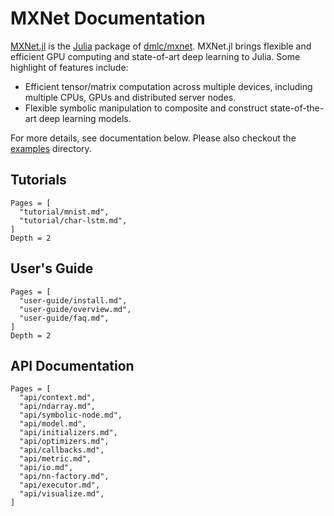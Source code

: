<!--- Licensed to the Apache Software Foundation (ASF) under one -->
<!--- or more contributor license agreements.  See the NOTICE file -->
<!--- distributed with this work for additional information -->
<!--- regarding copyright ownership.  The ASF licenses this file -->
<!--- to you under the Apache License, Version 2.0 (the -->
<!--- "License"); you may not use this file except in compliance -->
<!--- with the License.  You may obtain a copy of the License at -->

<!---   http://www.apache.org/licenses/LICENSE-2.0 -->

<!--- Unless required by applicable law or agreed to in writing, -->
<!--- software distributed under the License is distributed on an -->
<!--- "AS IS" BASIS, WITHOUT WARRANTIES OR CONDITIONS OF ANY -->
<!--- KIND, either express or implied.  See the License for the -->
<!--- specific language governing permissions and limitations -->
<!--- under the License. -->

# MXNet Documentation

[MXNet.jl](https://github.com/dmlc/MXNet.jl) is the
[Julia](http://julialang.org/) package of
[dmlc/mxnet](https://github.com/dmlc/mxnet). MXNet.jl brings flexible and efficient GPU
computing and state-of-art deep learning to Julia. Some highlight of features
include:

* Efficient tensor/matrix computation across multiple devices,
  including multiple CPUs, GPUs and distributed server nodes.
* Flexible symbolic manipulation to composite and construct
  state-of-the-art deep learning models.

For more details, see documentation below. Please also checkout the
[examples](https://github.com/dmlc/MXNet.jl/tree/master/examples) directory.

## Tutorials

```@contents
Pages = [
  "tutorial/mnist.md",
  "tutorial/char-lstm.md",
]
Depth = 2
```

## User's Guide

```@contents
Pages = [
  "user-guide/install.md",
  "user-guide/overview.md",
  "user-guide/faq.md",
]
Depth = 2
```

## API Documentation

```@contents
Pages = [
  "api/context.md",
  "api/ndarray.md",
  "api/symbolic-node.md",
  "api/model.md",
  "api/initializers.md",
  "api/optimizers.md",
  "api/callbacks.md",
  "api/metric.md",
  "api/io.md",
  "api/nn-factory.md",
  "api/executor.md",
  "api/visualize.md",
]
```
